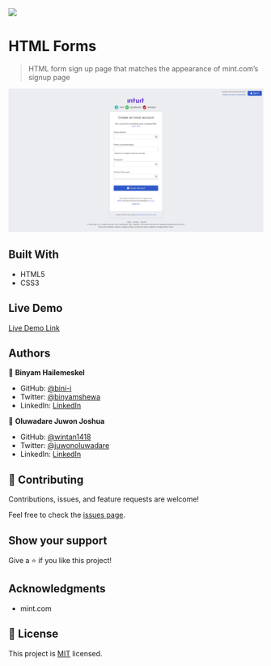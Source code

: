 ![](https://img.shields.io/badge/Microverse-blueviolet)

# HTML Forms

> HTML form sign up page that matches the appearance of mint.com’s signup page

![screenshot](app_screenshot.png)

## Built With

- HTML5
- CSS3

## Live Demo

[Live Demo Link](https://rawcdn.githack.com/bini-i/HTML-Forms/977088368300fc6c6b03293181df8a6b9e966469/index.html)

## Authors

👤 **Binyam Hailemeskel**

- GitHub: [@bini-i](https://github.com/bini-i)
- Twitter: [@binyamshewa](https://twitter.com/binyamshewa)
- LinkedIn: [LinkedIn](https://www.linkedin.com/in/binyam-hailemeskel-728048151/)

👤 **Oluwadare Juwon Joshua**

- GitHub: [@wintan1418](https://github.com/wintan1418)
- Twitter: [@juwonoluwadare](https://twitter.com/oluwadarejuwon)
- LinkedIn: [LinkedIn](https://www.linkedin.com/in/oluwadare-juwon-048a391a8/)

## 🤝 Contributing

Contributions, issues, and feature requests are welcome!

Feel free to check the [issues page](issues/).

## Show your support

Give a ⭐️ if you like this project!

## Acknowledgments

- mint.com

## 📝 License

This project is [MIT](lic.url) licensed.
